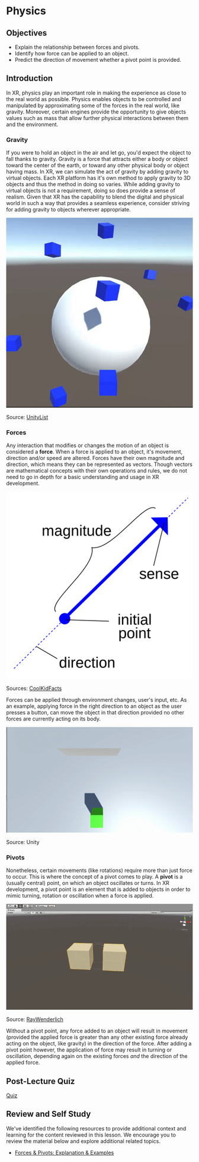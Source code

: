 # Physics

## Objectives

- Explain the relationship between forces and pivots.
- Identify how force can be applied to an object.
- Predict the direction of movement whether a pivot point is provided.

## Introduction

In XR, physics play an important role in making the experience as close to the real world as possible. Physics enables objects to be controlled and manipulated by approximating some of the forces in the real world, like gravity. Moreover, certain engines provide the opportunity to give objects values such as mass that allow further physical interactions between them and the environment.

### Gravity

If you were to hold an object in the air and let go, you'd expect the object to fall thanks to gravity. Gravity is a force that attracts either a body or object toward the center of the earth, or toward any other physical body or object having mass. In XR, we can simulate the act of gravity by adding gravity to virtual objects. Each XR platform has it's own method to apply gravity to 3D objects and thus the method in doing so varies. While adding gravity to virtual objects is not a requirement, doing so does provide a sense of realism. Given that XR has the capability to blend the digital and physical world in such a way that provides a seamless experience, consider striving for adding gravity to objects wherever appropriate.

![A sphere having multiple objects attracted to its surface due to gravity.](../../images/unity-gravity-system.gif)

Source: [UnityList](https://unitylist.com/p/uyj/Unity-Gravity-System)

### Forces

Any interaction that modifies or changes the motion of an object is considered a **force**. When a force is applied to an object, it's movement, direction and/or speed are altered. Forces have their own magnitude and direction, which means they can be represented as vectors. Though vectors are mathematical concepts with their own operations and rules, we do not need to go in depth for a basic understanding and usage in XR development.

![An image of a vector with its different properties.](../../images/vector.png)

Sources: [CoolKidFacts](https://www.coolkidfacts.com/vector-math/)

Forces can be applied through environment changes, user's input, etc. As an example, applying force in the right direction to an object as the user presses a button, can move the object in that direction provided no other forces are currently acting on its body.

![An object moving from one side to another due to forces.](../../images/movement.gif)

Source: Unity

### Pivots

Nonetheless, certain movements (like rotations) require more than just force to occur. This is where the concept of a pivot comes to play. A **pivot** is a (usually central) point, on which an object oscillates or turns. In XR development, a pivot point is an element that is added to objects in order to mimic turning, rotation or oscillation when a force is applied.

![Two cubes rotating around a pivot point.](../../images/pivot-unity.gif)

Source: [RayWenderlich](https://www.raywenderlich.com/7514-introduction-to-unity-getting-started-part-1-2)

Without a pivot point, any force added to an object will result in movement (provided the applied force is greater than any other existing force already acting on the object, like gravity) in the direction of the force. After adding a pivot point however, the application of force may result in turning or oscillation, depending again on the existing forces *and* the direction of the applied force.

## Post-Lecture Quiz

[Quiz](https://ashy-plant-023e6671e.1.azurestaticapps.net/quiz/5)

## Review and Self Study

We've identified the following resources to provide additional context and learning for the content reviewed in this lesson. We encourage you to review the material below and explore additional related topics.

- [Forces & Pivots: Explanation & Examples](https://study.com/academy/lesson/forces-pivots-explanation-examples.html)